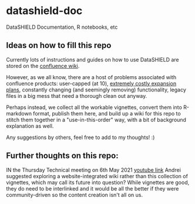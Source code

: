 # datashield-doc
DataSHIELD Documentation, R notebooks, etc

## Ideas on how to fill this repo

Currently lots of instructions and guides on how to use DataSHIELD are stored on the [confluence wiki](https://data2knowledge.atlassian.net/wiki/spaces/DSDEV/overview?homepageId=12943453).

However, as we all know, there are a host of problems associated with confluence products: user-capped (at 10), [extremely costly expansion plans](https://newcastle.sharepoint.com/:p:/s/DataSHIELDTeam/EVpRDLeGSDhKvFNRpNTdPM8B1mwvBZ31XDI90E0uEL-cIw?e=Qvv3ce), constantly changing (and seemingly removing) functionality, legacy files in a big mess that need a thorough clean out anyway.

Perhaps instead, we collect all the workable vignettes, convert them into R-markdown format, publish them here, and build up a wiki for this repo to stitch them together in a "use-in-this-order" way, with a bit of background explanation as well.

Any suggestions by others, feel free to add to my thoughts! :)

## Further thoughts on this repo:

IN the Thursday Technical meeting on 6th May 2021 [youtube link](https://youtu.be/9O30hxMeKRE) Andrei suggested exploring a website-integrated wiki rather than this collection of vignettes, which may call its future into question? While vignettes are good, they do need to be interlinked and it would be all the better if they were community-driven so the content creation isn't all on us.


